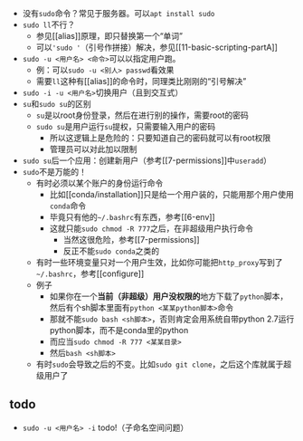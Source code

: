 - 没有`sudo`命令？常见于服务器。可以`apt install sudo`
- `sudo ll`不行？
  - 参见[[alias]]原理，即只替换第一个“单词”
  - 可以`'sudo '`（引号作拼接）解决，参见[[11-basic-scripting-partA]]
- `sudo -u <用户名> <命令>`可以以指定用户跑。
  - 例：可以`sudo -u <别人> passwd`看效果
  - 需要`ll`这种有[[alias]]的命令时，同理类比刚刚的“引号解决”
- `sudo -i -u <用户名>`切换用户（且到交互式）
- `su`和`sudo su`的区别
  - `su`是以root身份登录，然后在进行别的操作，需要root的密码
  - `sudo su`是用户运行`su`提权，只需要输入用户的密码
    - 所以这逻辑上是危险的：只要知道自己的密码就可以有root权限
    - 管理员可以对此加以限制
- `sudo su`后一个应用：创建新用户（参考[[7-permissions]]中`useradd`）
- `sudo`不是万能的！
  - 有时必须以某个账户的身份运行命令
    - 比如[[conda/installation]]只是给一个用户装的，只能用那个用户使用`conda`命令
    - 毕竟只有他的`~/.bashrc`有东西，参考[[6-env]]
    - 这就只能`sudo chmod -R 777`之后，在非超级用户执行命令
      - 当然这很危险，参考[[7-permissions]]
      - 反正不能`sudo conda`之类的
  - 有时一些环境变量只对一个用户生效，比如你可能把`http_proxy`写到了`~/.bashrc`，参考[[configure]]
  - 例子
    - 如果你在一个**当前（非超级）用户没权限的**地方下载了`python`脚本，然后有个sh脚本里面有`python <某某python脚本>`命令
    - 那就不能`sudo bash <sh脚本>`，否则肯定会用系统自带python 2.7运行python脚本，而不是conda里的python
    - 而应当`sudo chmod -R 777 <某某目录>`
    - 然后`bash <sh脚本>`
  - 有时`sudo`会导致之后的不变。比如`sudo git clone`，之后这个库就属于超级用户了
## todo
- `sudo -u <用户名> -i` todo!（子命名空间问题）